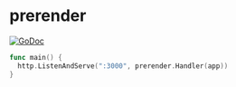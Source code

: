 prerender
=========

[![GoDoc](https://godoc.org/github.com/fd/prerender?status.svg)](https://godoc.org/github.com/fd/prerender)

```go
func main() {
  http.ListenAndServe(":3000", prerender.Handler(app))
}
```
